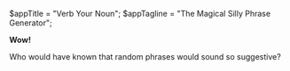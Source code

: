 $appTitle = "Verb Your Noun";
$appTagline = "The Magical Silly Phrase Generator";

**Wow!**

Who would have known that random phrases would sound so suggestive?